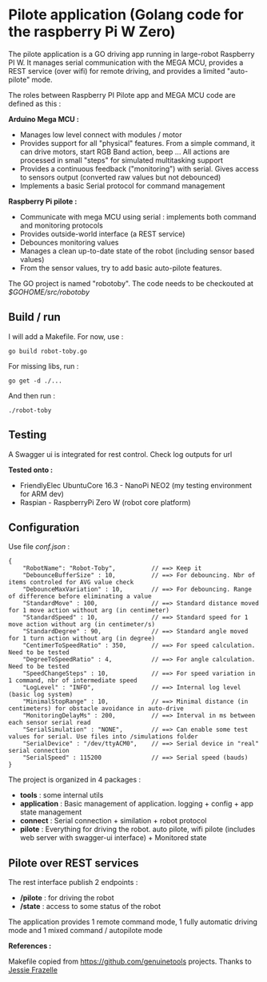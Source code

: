 # Pilote application (Golang code for the raspberry Pi W Zero) 

The pilote application is a GO driving app running in large-robot Raspberry PI W. It manages serial communication with the MEGA MCU, provides a REST service (over wifi) for remote driving, and provides a limited "auto-pilote" mode.

The roles between Raspberry PI Pilote app and MEGA MCU code are defined as this :

**Arduino Mega MCU :**

* Manages low level connect with modules / motor
* Provides support for all "physical" features. From a simple command, it can drive motors, start RGB Band action, beep ... All actions are processed in small "steps" for simulated multitasking support
* Provides a continuous feedback ("monitoring") with serial. Gives access to sensors output (converted raw values but not debounced)
* Implements a basic Serial protocol for command management

 **Raspberry Pi pilote :**

* Communicate with mega MCU using serial : implements both command and monitoring protocols
* Provides outside-world interface (a REST service)
* Debounces monitoring values
* Manages a clean up-to-date state of the robot (including sensor based values)
* From the sensor values, try to add basic auto-pilote features. 

The GO project is named "robotoby". The code needs to be checkouted at *$GOHOME/src/robotoby*

## Build / run

I will add a Makefile. For now, use : 

    go build robot-toby.go

For missing libs, run : 

    go get -d ./...

And then run :

    ./robot-toby

## Testing 

A Swagger ui is integrated for rest control. Check log outputs for url

**Tested onto :**

* FriendlyElec UbuntuCore 16.3 - NanoPi NEO2 (my testing environment for ARM dev)
* Raspian - RaspberryPi Zero W (robot core platform)

## Configuration

Use file *conf.json* :

    {
        "RobotName": "Robot-Toby",          // ==> Keep it
        "DebounceBufferSize" : 10,          // ==> For debouncing. Nbr of items controled for AVG value check
        "DebounceMaxVariation" : 10,        // ==> For debouncing. Range of difference before eliminating a value
        "StandardMove" : 100,               // ==> Standard distance moved for 1 move action without arg (in centimeter)
        "StandardSpeed" : 10,               // ==> Standard speed for 1 move action without arg (in centimeter/s)
        "StandardDegree" : 90,              // ==> Standard angle moved for 1 turn action without arg (in degree)
        "CentimerToSpeedRatio" : 350,       // ==> For speed calculation. Need to be tested
        "DegreeToSpeedRatio" : 4,           // ==> For angle calculation. Need to be tested
        "SpeedChangeSteps" : 10,            // ==> For speed variation in 1 command, nbr of intermediate speed
        "LogLevel" : "INFO",                // ==> Internal log level (basic log system)
        "MinimalStopRange" : 10,            // ==> Minimal distance (in centimeters) for obstacle avoidance in auto-drive
        "MonitoringDelayMs" : 200,          // ==> Interval in ms between each sensor serial read
        "SerialSimulation" : "NONE",        // ==> Can enable some test values for serial. Use files into /simulations folder
        "SerialDevice" : "/dev/ttyACM0",    // ==> Serial device in "real" serial connection
        "SerialSpeed" : 115200              // ==> Serial speed (bauds)
    }

The project is organized in 4 packages : 

* **tools** : some internal utils
* **application** : Basic management of application. logging + config + app state management
* **connect** : Serial connection + similation + robot protocol
* **pilote** : Everything for driving the robot. auto pilote, wifi pilote (includes web server with swagger-ui interface) + Monitored state

## Pilote over REST services

The rest interface publish 2 endpoints : 

* **/pilote** : for driving the robot
* **/state** : access to some status of the robot

The application provides 1 remote command mode, 1 fully automatic driving mode and 1 mixed command / autopilote mode

**References :**

Makefile copied from https://github.com/genuinetools projects. Thanks to [Jessie Frazelle](https://github.com/jessfraz)
